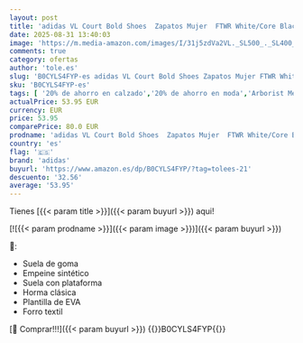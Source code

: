 ```yaml
---
layout: post
title: 'adidas VL Court Bold Shoes  Zapatos Mujer  FTWR White/Core Black/Wonder Beige  40 EU'
date: 2025-08-31 13:40:03
image: 'https://m.media-amazon.com/images/I/31j5zdVa2VL._SL500_._SL400_.jpg'
comments: true
category: ofertas
author: 'tole.es'
slug: 'B0CYLS4FYP-es adidas VL Court Bold Shoes Zapatos Mujer FTWR White/Core...'
sku: 'B0CYLS4FYP-es'
tags: [ '20% de ahorro en calzado','20% de ahorro en moda','Arborist Merchandising Root','Moda','Moda Mujer','Prime Student -10% adicional en una selección de Moda','Self Service','Special Features Stores','Zapatillas casual para mujer','Zapatillas deportivas y de moda para mujer','Zapatos para mujer','Zapatos: -10% adicional en una selección de Moda','adidas','c8538d25-3af9-48d3-aeff-5f3ce5572a36_0','c8538d25-3af9-48d3-aeff-5f3ce5572a36_4801','c8538d25-3af9-48d3-aeff-5f3ce5572a36_8301','zapatos','🇪🇸', ]
actualPrice: 53.95 EUR
currency: EUR
price: 53.95
comparePrice: 80.0 EUR
prodname: 'adidas VL Court Bold Shoes  Zapatos Mujer  FTWR White/Core Black/Wonder Beige  40 EU'
country: 'es'
flag: '🇪🇸'
brand: 'adidas'
buyurl: 'https://www.amazon.es/dp/B0CYLS4FYP/?tag=tolees-21'
descuento: '32.56'
average: '53.95'
---
```


Tienes [{{< param title >}}]({{< param buyurl >}}) aqui!

[![{{< param prodname >}}]({{< param image >}})]({{< param buyurl >}})

🔎:

- Suela de goma
- Empeine sintético
- Suela con plataforma
- Horma clásica
- Plantilla de EVA
- Forro textil

[🛒 Comprar!!!]({{< param buyurl >}})
{{<world>}}B0CYLS4FYP{{</world>}}
